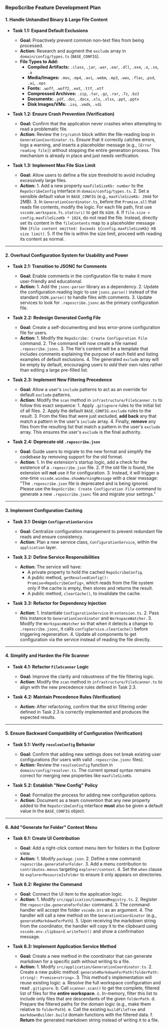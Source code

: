 ### **RepoScribe Feature Development Plan**

#### **1. Handle Unhandled Binary & Large File Content**

- **Task 1.1: Expand Default Exclusions**

  - **Goal:** Proactively prevent common non-text files from being processed.
  - **Action:** Research and augment the `exclude` array in `domain/config/types.ts` (`BASE_CONFIG`).
  - **File Types to Add:**
    - **Compiled Artifacts:** `.class`, `.jar`, `.war`, `.ear`, `.dll`, `.exe`, `.o`, `.so`, `.a`
    - **Media/Images:** `.mov`, `.mp4`, `.avi`, `.webm`, `.mp3`, `.wav`, `.flac`, `.psd`, `.ai`, `.eps`
    - **Fonts:** `.woff`, `.woff2`, `.eot`, `.ttf`, `.otf`
    - **Compressed Archives:** `.zip`, `.tar`, `.gz`, `.rar`, `.7z`, `.bz2`
    - **Documents:** `.pdf`, `.doc`, `.docx`, `.xls`, `.xlsx`, `.ppt`, `.pptx`
    - **Disk Images/VMs:** `.iso`, `.vmdk`, `.vdi`

- **Task 1.2: Ensure Crash Prevention (Verification)**

  - **Goal:** Confirm that the application never crashes when attempting to read a problematic file.
  - **Action:** Review the `try/catch` block within the file-reading loop in `GenerationCoordinator.ts`. Ensure that it correctly catches errors, logs a warning, and inserts a placeholder message (e.g., `[Error reading file]`) without stopping the entire generation process. This mechanism is already in place and just needs verification.

- **Task 1.3: Implement Max File Size Limit**
  - **Goal:** Allow users to define a file size threshold to avoid including excessively large files.
  - **Action:** 1. Add a new property `maxFileSizeKb: number` to the `RepoScribeConfig` interface in `domain/config/types.ts`. 2. Set a sensible default value in `BASE_CONFIG` (e.g., `maxFileSizeKb: 2048` for 2MB). 3. In `GenerationCoordinator.ts`, before the `Promise.all` that reads file contents, modify the logic. For each file path, first use `vscode.workspace.fs.stat(uri)` to get its size. 4. If `file.size > config.maxFileSizeKb * 1024`, do not read the file. Instead, directly set its content in the `fileContents` map to a placeholder message like `[File content omitted: Exceeds ${config.maxFileSizeKb} KB size limit]`. 5. If the file is within the size limit, proceed with reading its content as normal.

---

#### **2. Overhaul Configuration System for Usability and Power**

- **Task 2.1: Transition to JSONC for Comments**

  - **Goal:** Enable comments in the configuration file to make it more user-friendly and educational.
  - **Action:** 1. Add the `jsonc-parser` library as a dependency. 2. Update the configuration reading logic to use `jsonc.parse()` instead of the standard `JSON.parse()` to handle files with comments. 3. Update services to look for `.reposcribe.jsonc` as the primary configuration file.

- **Task 2.2: Redesign Generated Config File**

  - **Goal:** Create a self-documenting and less error-prone configuration file for users.
  - **Action:** 1. Modify the `RepoScribe: Create Configuration File` command. 2. The command will now create a file named `.reposcribe.jsonc`. 3. The file's content will be a template that includes comments explaining the purpose of each field and listing examples of default exclusions. 4. The generated `exclude` array will be empty by default, encouraging users to _add_ their own rules rather than editing a large pre-filled list.

- **Task 2.3: Implement New Filtering Precedence**

  - **Goal:** Allow a user's `include` patterns to act as an override for default `exclude` patterns.
  - **Action:** Modify the `scan` method in `infrastructure/FileScanner.ts` to follow this exact sequence: 1. Apply `.gitignore` rules to the initial list of all files. 2. Apply the default `BASE_CONFIG.exclude` rules to the result. 3. From the files that were just excluded, **add back** any that match a pattern in the user's `include` array. 4. Finally, **remove** any files from the resulting list that match a pattern in the user's `exclude` array. This ensures the user's `exclude` is the final authority.

- **Task 2.4: Deprecate old `.reposcribe.json`**
  - **Goal:** Guide users to migrate to the new format and simplify the codebase by removing support for the old format.
  - **Action:** 1. In the extension's startup logic, add a check for the existence of a `.reposcribe.json` file. 2. If the old file is found, the extension will **not** use it for configuration. 3. Instead, it will trigger a one-time `vscode.window.showWarningMessage` with a clear message: "The `.reposcribe.json` file is deprecated and is being ignored. Please use the `RepoScribe: Create Configuration File` command to generate a new `.reposcribe.jsonc` file and migrate your settings."

---

#### **3. Implement Configuration Caching**

- **Task 3.1: Design `ConfigurationService`**

  - **Goal:** Centralize configuration management to prevent redundant file reads and ensure consistency.
  - **Action:** Plan a new service class, `ConfigurationService`, within the `application` layer.

- **Task 3.2: Define Service Responsibilities**

  - **Action:** The service will have:
    - A private property to hold the cached `RepoScribeConfig`.
    - A public method, `getResolvedConfig(): Promise<RepoScribeConfig>`, which reads from the file system only if the cache is empty, then stores and returns the result.
    - A public method, `clearCache()`, to invalidate the cache.

- **Task 3.3: Refactor for Dependency Injection**
  - **Action:** 1. Instantiate `ConfigurationService` in `extension.ts`. 2. Pass this instance to `GenerationCoordinator` and `WorkspaceWatcher`. 3. Modify the `WorkspaceWatcher` so that when it detects a change to `.reposcribe.jsonc`, it calls `configService.clearCache()` before triggering regeneration. 4. Update all components to get configuration via the service instead of reading the file directly.

---

#### **4. Simplify and Harden the File Scanner**

- **Task 4.1: Refactor `FileScanner` Logic**

  - **Goal:** Improve the clarity and robustness of the file filtering logic.
  - **Action:** Modify the `scan` method in `infrastructure/FileScanner.ts` to align with the new precedence rules defined in Task 2.3.

- **Task 4.2: Maintain Precedence Rules (Verification)**
  - **Action:** After refactoring, confirm that the strict filtering order defined in Task 2.3 is correctly implemented and produces the expected results.

---

#### **5. Ensure Backward Compatibility of Configuration (Verification)**

- **Task 5.1: Verify `resolveConfig` Behavior**

  - **Goal:** Confirm that adding new settings does not break existing user configurations (for users with valid `.reposcribe.jsonc` files).
  - **Action:** Review the `resolveConfig` function in `domain/config/resolver.ts`. The current spread syntax remains correct for merging new properties like `maxFileSizeKb`.

- **Task 5.2: Establish "New Config" Policy**
  - **Goal:** Formalize the process for adding new configuration options.
  - **Action:** Document as a team convention that any new property added to the `RepoScribeConfig` interface **must** also be given a default value in the `BASE_CONFIG` object.

---

#### **6. Add "Generate for Folder" Context Menu**

- **Task 6.1: Create UI Contribution**

  - **Goal:** Add a right-click context menu item for folders in the Explorer view.
  - **Action:** 1. Modify `package.json`. 2. Define a new command: `reposcribe.generateForFolder`. 3. Add a menu contribution to `contributes.menus` targeting `explorer/context`. 4. Set the `when` clause to `explorerResourceIsFolder` to ensure it only appears on directories.

- **Task 6.2: Register the Command**

  - **Goal:** Connect the UI item to the application logic.
  - **Action:** 1. Modify `src/application/CommandRegistry.ts`. 2. Register the `reposcribe.generateForFolder` command. 3. The command handler will accept the folder `vscode.Uri` as an argument. 4. The handler will call a new method on the `GenerationCoordinator` (e.g., `generateMarkdownForPath`). 5. Upon receiving the markdown string from the coordinator, the handler will copy it to the clipboard using `vscode.env.clipboard.writeText()` and show a confirmation message.

- **Task 6.3: Implement Application Service Method**
  - **Goal:** Create a new method in the coordinator that can generate markdown for a specific path without writing to a file.
  - **Action:** 1. Modify `src/application/GenerationCoordinator.ts`. 2. Create a new public method: `generateMarkdownForPath(folderPath: string): Promise<string>`. 3. This method's implementation will reuse existing logic:
    a. Resolve the full workspace configuration and read `.gitignore`.
    b. Call `scanner.scan()` to get the complete, filtered list of files for the **entire workspace**.
    c. In-memory, filter this list to include only files that are descendants of the given `folderPath`.
    d. Prepare the filtered paths for the domain logic (e.g., make them relative to `folderPath`).
    e. Call the existing `buildFileTree` and `markdownBuilder.build` domain functions with the filtered data.
    f. **Return** the generated markdown string instead of writing it to a file.
